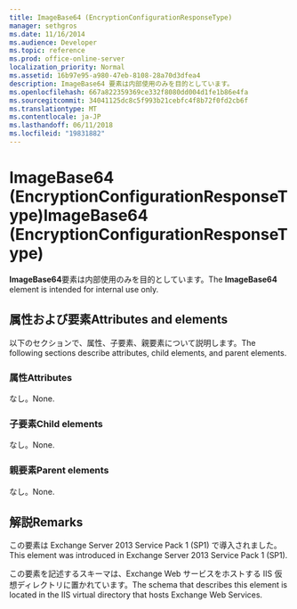 ```yaml
---
title: ImageBase64 (EncryptionConfigurationResponseType)
manager: sethgros
ms.date: 11/16/2014
ms.audience: Developer
ms.topic: reference
ms.prod: office-online-server
localization_priority: Normal
ms.assetid: 16b97e95-a980-47eb-8108-28a70d3dfea4
description: ImageBase64 要素は内部使用のみを目的としています。
ms.openlocfilehash: 667a822359369ce332f8080dd004d1fe1b86e4fa
ms.sourcegitcommit: 34041125dc8c5f993b21cebfc4f8b72f0fd2cb6f
ms.translationtype: MT
ms.contentlocale: ja-JP
ms.lasthandoff: 06/11/2018
ms.locfileid: "19831882"
---
```

# <a name="imagebase64-encryptionconfigurationresponsetype"></a><span data-ttu-id="f0401-103">ImageBase64 (EncryptionConfigurationResponseType)</span><span class="sxs-lookup"><span data-stu-id="f0401-103">ImageBase64 (EncryptionConfigurationResponseType)</span></span>

<span data-ttu-id="f0401-104">**ImageBase64**要素は内部使用のみを目的としています。</span><span class="sxs-lookup"><span data-stu-id="f0401-104">The **ImageBase64** element is intended for internal use only.</span></span> 

## <a name="attributes-and-elements"></a><span data-ttu-id="f0401-105">属性および要素</span><span class="sxs-lookup"><span data-stu-id="f0401-105">Attributes and elements</span></span>

<span data-ttu-id="f0401-106">以下のセクションで、属性、子要素、親要素について説明します。</span><span class="sxs-lookup"><span data-stu-id="f0401-106">The following sections describe attributes, child elements, and parent elements.</span></span>
  
### <a name="attributes"></a><span data-ttu-id="f0401-107">属性</span><span class="sxs-lookup"><span data-stu-id="f0401-107">Attributes</span></span>

<span data-ttu-id="f0401-108">なし。</span><span class="sxs-lookup"><span data-stu-id="f0401-108">None.</span></span>
  
### <a name="child-elements"></a><span data-ttu-id="f0401-109">子要素</span><span class="sxs-lookup"><span data-stu-id="f0401-109">Child elements</span></span>

<span data-ttu-id="f0401-110">なし。</span><span class="sxs-lookup"><span data-stu-id="f0401-110">None.</span></span>
  
### <a name="parent-elements"></a><span data-ttu-id="f0401-111">親要素</span><span class="sxs-lookup"><span data-stu-id="f0401-111">Parent elements</span></span>

<span data-ttu-id="f0401-112">なし。</span><span class="sxs-lookup"><span data-stu-id="f0401-112">None.</span></span>
  
## <a name="remarks"></a><span data-ttu-id="f0401-113">解説</span><span class="sxs-lookup"><span data-stu-id="f0401-113">Remarks</span></span>

<span data-ttu-id="f0401-114">この要素は Exchange Server 2013 Service Pack 1 (SP1) で導入されました。</span><span class="sxs-lookup"><span data-stu-id="f0401-114">This element was introduced in Exchange Server 2013 Service Pack 1 (SP1).</span></span>
  
<span data-ttu-id="f0401-115">この要素を記述するスキーマは、Exchange Web サービスをホストする IIS 仮想ディレクトリに置かれています。</span><span class="sxs-lookup"><span data-stu-id="f0401-115">The schema that describes this element is located in the IIS virtual directory that hosts Exchange Web Services.</span></span>
  

